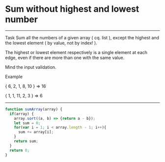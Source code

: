 # Sum without highest and lowest number

***
Task
Sum all the numbers of a given array ( cq. list ), except the highest and the lowest element ( by value, not by index! ).

The highest or lowest element respectively is a single element at each edge, even if there are more than one with the same value.

Mind the input validation.

Example

{ 6, 2, 1, 8, 10 } => 16

{ 1, 1, 11, 2, 3 } => 6
***

```js
function sumArray(array) {
  if(array) {
    array.sort((a, b) => {return a - b});
    let sum = 0;
    for(var i = 1; i < array.length - 1; i++){
      sum += array[i];
    }
    return sum;
  } 
  return 0;
}
```